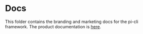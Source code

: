 # Docs
This folder contains the branding and marketing docs for the pi-cli framework. The product documentation is [here](https://docs.perpetualintelligence.com/articles/pi-cli/intro.html).
